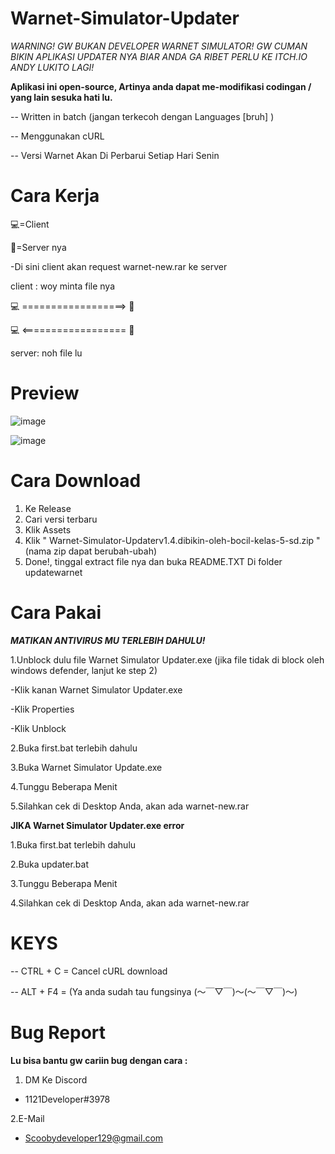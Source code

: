# Warnet-Simulator-Updater

*WARNING! GW BUKAN DEVELOPER WARNET SIMULATOR! GW CUMAN BIKIN APLIKASI UPDATER NYA BIAR ANDA GA RIBET PERLU KE ITCH.IO ANDY LUKITO LAGI!* 

**Aplikasi ini open-source, Artinya anda dapat me-modifikasi codingan / yang lain sesuka hati lu.**

-- Written in batch (jangan terkecoh dengan Languages [bruh]  )

-- Menggunakan cURL

-- Versi Warnet Akan Di Perbarui Setiap Hari Senin

# **Cara Kerja**

💻=Client

📂=Server nya

-Di sini client akan request warnet-new.rar ke server

 client :    woy minta file nya
    
💻 ==================> 📂

💻 <================== 📂
   
   server: noh file lu
                      
     

    
# **Preview**

![image](https://user-images.githubusercontent.com/95273407/161531542-d612d669-a63c-48f0-8f8b-f2c2ceb37066.png)



![image](https://user-images.githubusercontent.com/95273407/161531731-eac40c5a-88b5-4593-a05b-ff3a37cfbe74.png)




# **Cara Download** 
 1. Ke Release
 2. Cari versi terbaru
 3. Klik Assets
 4. Klik " Warnet-Simulator-Updaterv1.4.dibikin-oleh-bocil-kelas-5-sd.zip " (nama zip dapat berubah-ubah)
 5. Done!, tinggal extract file nya dan buka README.TXT Di folder updatewarnet 

# **Cara Pakai**

***MATIKAN ANTIVIRUS MU TERLEBIH DAHULU!***

1.Unblock dulu file Warnet Simulator Updater.exe (jika file tidak di block oleh windows defender, lanjut ke step 2) 

  -Klik kanan Warnet Simulator Updater.exe
  
  -Klik Properties
  
  -Klik Unblock
  
2.Buka first.bat terlebih dahulu

3.Buka Warnet Simulator Update.exe

4.Tunggu Beberapa Menit

5.Silahkan cek di Desktop Anda, akan ada warnet-new.rar

**JIKA Warnet Simulator Updater.exe error** 

1.Buka first.bat terlebih dahulu

2.Buka updater.bat

3.Tunggu Beberapa Menit

4.Silahkan cek di Desktop Anda, akan ada warnet-new.rar

# **KEYS**

-- CTRL + C = Cancel cURL download

-- ALT + F4 = (Ya anda sudah tau fungsinya (～￣▽￣)～(～￣▽￣)～)

# **Bug Report**

**Lu bisa bantu gw cariin bug dengan cara :**
1. DM Ke Discord
- 1121Developer#3978

2.E-Mail
- Scoobydeveloper129@gmail.com
